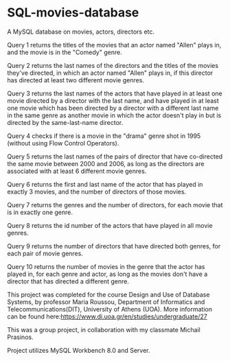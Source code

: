 # SQL-movies-database
A MySQL database on movies, actors, directors etc.

Query 1 returns the titles of the movies that an actor named "Allen" plays in, and the movie is in the "Comedy" genre.

Query 2 returns the last names of the directors and the titles of the movies they've directed, in which an actor named "Allen"  plays in, if this director has directed at least two different movie genres.

Query 3 returns the last names of the actors that have played in at least one movie directed by a director with the last name, and have played in at least one movie which has been directed by a director with a different last name in the same genre as another movie in which the actor doesn't play in but is directed by the same-last-name director.

Query 4 checks if there is a movie in the "drama" genre shot in 1995 (without using Flow Control Operators).

Query 5 returns the last names of the pairs of director that have co-directed the same movie between 2000 and 2006, as long as the directors are associated with at least 6 different movie genres. 

Query 6 returns the first and last name of the actor that has played in exactly 3 movies, and the number of directors of those movies.

Query 7 returns the genres and the number of directors, for each movie that is in exactly one genre.

Query 8 returns the id number of the actors that have played in all movie genres.

Query 9 returns the number of directors that have directed both genres, for each pair of movie genres.

Query 10 returns the number of movies in the genre that the actor has played in, for each genre and actor, as long as the movies don't have a director that has directed a different genre.

This project was completed for the course Design and Use of Database Systems, by professor Maria Roussou, Department of Informatics and Telecommunications(DIT), University of Athens (UOA). More information can be found here:https://www.di.uoa.gr/en/studies/undergraduate/27

This was a group project, in collaboration with my classmate Michail Prasinos.

Project utilizes MySQL Workbench 8.0 and Server.

